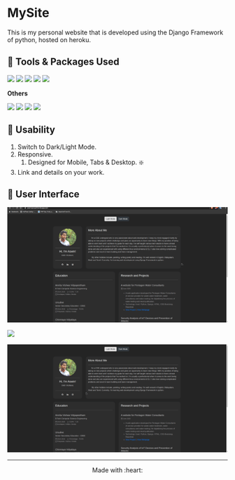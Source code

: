 # MySite
This is my personal website that is developed using the Django Framework of python, hosted on heroku.

## :star2: Tools & Packages Used

![](https://img.shields.io/badge/1.-python--v3.6-blue)
![](https://img.shields.io/badge/2.-django--v3.0.3-yellow)
![](https://img.shields.io/badge/3.-JavaScript-critical)
![](https://img.shields.io/badge/4.-whitenoise--v5.1.0-9cf)
![](https://img.shields.io/badge/5.-gunicorn--v20.0.4-orange)

**Others**

![](https://img.shields.io/badge/1.-HTML-critical)
![](https://img.shields.io/badge/2.-CSS-blue)
![](https://img.shields.io/badge/3.-Bootstrap--v4.5.0-success)
![](https://img.shields.io/badge/4.-pyCharmIDE-inactive)

## :star2: Usability

1. Switch to Dark/Light Mode.
2. Responsive.
    1. Designed for Mobile, Tabs & Desktop. :sparkle:
3. Link and details on your work.


## :star2: User Interface

![](https://github.com/WDJ-PATH/MySite/blob/master/MySite_UserScreens/dark_light_modes.gif)

![](https://github.com/WDJ-PATH/MySite/blob/master/MySite_UserScreens/responsive.gif)

![](https://github.com/WDJ-PATH/MySite/blob/master/MySite_UserScreens/dark_light.gif)

***
<p align="center">
    Made with :heart:
</p>